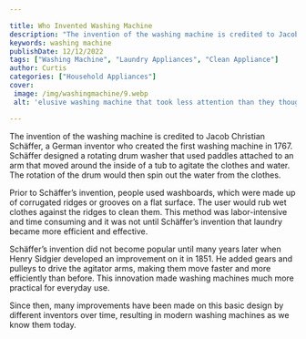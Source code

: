 ```yaml
---

title: Who Invented Washing Machine
description: "The invention of the washing machine is credited to Jacob Christian Schäffer, a German inventor who created the first washing mach...continue on"
keywords: washing machine
publishDate: 12/12/2022
tags: ["Washing Machine", "Laundry Appliances", "Clean Appliance"]
author: Curtis
categories: ["Household Appliances"]
cover: 
 image: /img/washingmachine/9.webp
 alt: 'elusive washing machine that took less attention than they thought'

---
```


The invention of the washing machine is credited to Jacob Christian Schäffer, a German inventor who created the first washing machine in 1767. Schäffer designed a rotating drum washer that used paddles attached to an arm that moved around the inside of a tub to agitate the clothes and water. The rotation of the drum would then spin out the water from the clothes.

Prior to Schäffer’s invention, people used washboards, which were made up of corrugated ridges or grooves on a flat surface. The user would rub wet clothes against the ridges to clean them. This method was labor-intensive and time consuming and it was not until Schäffer’s invention that laundry became more efficient and effective. 

Schäffer’s invention did not become popular until many years later when Henry Sidgier developed an improvement on it in 1851. He added gears and pulleys to drive the agitator arms, making them move faster and more efficiently than before. This innovation made washing machines much more practical for everyday use. 

Since then, many improvements have been made on this basic design by different inventors over time, resulting in modern washing machines as we know them today.
